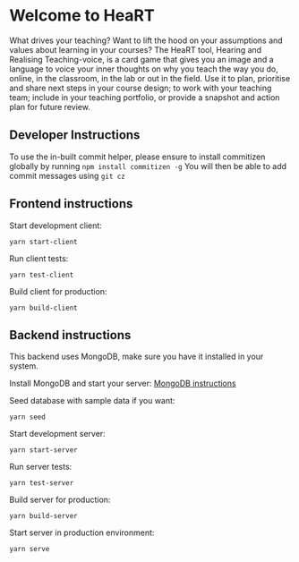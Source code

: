 # Welcome to HeaRT

What drives your teaching? Want to lift the hood on your assumptions and values about learning in your courses? The HeaRT tool, Hearing and Realising Teaching-voice, is a card game that gives you an image and a language to voice your inner thoughts on why you teach the way you do, online, in the classroom, in the lab or out in the field. Use it to plan, prioritise and share next steps in your course design; to work with your teaching team; include in your teaching portfolio, or provide a snapshot and action plan for future review.

## Developer Instructions

To use the in-built commit helper, please ensure to install commitizen globally by running
`npm install commitizen -g`
You will then be able to add commit messages using `git cz`

## Frontend instructions

Start development client:

```
yarn start-client
```

Run client tests:

```
yarn test-client
```

Build client for production:

```
yarn build-client
```

## Backend instructions

This backend uses MongoDB, make sure you have it installed in your system.

Install MongoDB and start your server: [MongoDB instructions](https://docs.mongodb.com/manual/administration/install-community/)

Seed database with sample data if you want:

```
yarn seed
```

Start development server:

```
yarn start-server
```

Run server tests:

```
yarn test-server
```

Build server for production:

```
yarn build-server
```

Start server in production environment:

```
yarn serve
```

